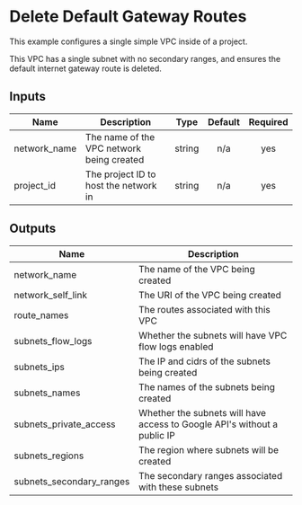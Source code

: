 # Delete Default Gateway Routes

This example configures a single simple VPC inside of a project.

This VPC has a single subnet with no secondary ranges, and ensures the default internet gateway route is deleted.

<!-- BEGINNING OF PRE-COMMIT-TERRAFORM DOCS HOOK -->
## Inputs

| Name | Description | Type | Default | Required |
|------|-------------|:----:|:-----:|:-----:|
| network\_name | The name of the VPC network being created | string | n/a | yes |
| project\_id | The project ID to host the network in | string | n/a | yes |

## Outputs

| Name | Description |
|------|-------------|
| network\_name | The name of the VPC being created |
| network\_self\_link | The URI of the VPC being created |
| route\_names | The routes associated with this VPC |
| subnets\_flow\_logs | Whether the subnets will have VPC flow logs enabled |
| subnets\_ips | The IP and cidrs of the subnets being created |
| subnets\_names | The names of the subnets being created |
| subnets\_private\_access | Whether the subnets will have access to Google API's without a public IP |
| subnets\_regions | The region where subnets will be created |
| subnets\_secondary\_ranges | The secondary ranges associated with these subnets |

<!-- END OF PRE-COMMIT-TERRAFORM DOCS HOOK -->
